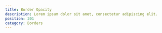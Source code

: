 ```yaml
---
title: Border Opacity
description: Lorem ipsum dolor sit amet, consectetur adipiscing elit.
position: 201
category: Borders
---
```

